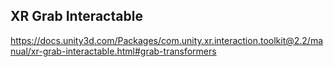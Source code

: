## XR Grab Interactable


https://docs.unity3d.com/Packages/com.unity.xr.interaction.toolkit@2.2/manual/xr-grab-interactable.html#grab-transformers
